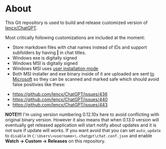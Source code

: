 # About

This Git repository is used to build and release customized version of [lencx/ChatGPT](https://github.com/lencx/ChatGPT).

Most critically following customizations are included at the moment:

- Store markdown files with chat names instead of IDs and support subfolders by having **|** in chat titles.
- Windows exe is digitally signed
- Windows MSI is digitally signed
- Windows MSI uses [user installation mode](https://github.com/tauri-apps/tauri/issues/2319#issuecomment-1182846485)
- Both MSI installer and exe binary inside of it are uploaded are sent [to Microsoft](https://www.microsoft.com/en-us/wdsi/filesubmission) so they can be scanned and marked safe which should avoid false positivies like these:

* https://github.com/lencx/ChatGPT/issues/436
* https://github.com/lencx/ChatGPT/issues/440
* https://github.com/lencx/ChatGPT/issues/443

**NOTE!!!** I'm using version numbering 0.12.10x here to avoid conflicting with original binary version. However it also means that when 0.13.0 version will eventually get released application will start notify about updates and it is not sure if update will works. If you want avoid that you can set `auto_update` to `disable` in `C:\Users\<username>\.chatgpt\chat.conf.json` and enable **Watch -> Custom -> Releases** on this repository.
